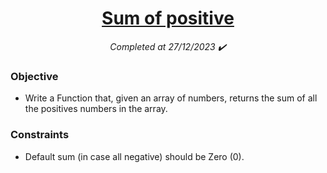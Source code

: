 <h1 align="center">
  <a href="https://www.codewars.com/kata/5715eaedb436cf5606000381/python">Sum of positive</a>
</h1>

<p align="center">
  <i align="center">Completed at 27/12/2023 ✔️</i>
</p>

### Objective

- Write a Function that, given an array of numbers, returns the sum of all the positives numbers in the array.

### Constraints

- Default sum (in case all negative) should be Zero (0).
